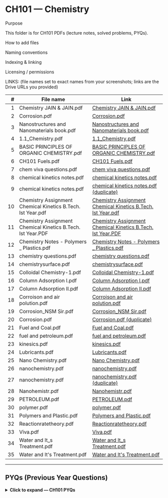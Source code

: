# CH101 — Chemistry

Purpose

This folder is for CH101 PDFs (lecture notes, solved problems, PYQs).

How to add files


Naming conventions


Indexing & linking


Licensing / permissions



LINKS: (file names set to exact names from your screenshots; links are the Drive URLs you provided)

| # | File name | Link |
|---:|---|---|
| 1 | Chemistry JAIN & JAIN.pdf | [Chemistry JAIN & JAIN.pdf](https://drive.google.com/open?id=1VzOJ52gGkOJVwtoXlchx-MlYNOODtSL4&usp=drive_copy) |
| 2 | Corrosion.pdf | [Corrosion.pdf](https://drive.google.com/open?id=1PzB3hecwRCl-IQPZbvAq1vObezWOO9Yv&usp=drive_copy) |
| 3 | Nanostructures and Nanomaterials book.pdf | [Nanostructures and Nanomaterials book.pdf](https://drive.google.com/open?id=1hbfMzeZIeDEXdOqvCws8ulnGihdnS0mf&usp=drive_copy) |
| 4 | 1.1_Chemistry.pdf | [1.1_Chemistry.pdf](https://drive.google.com/open?id=1-vQ71jBBIGl-huTtpeiAgHRSHHA15O4R&usp=drive_copy) |
| 5 | BASIC PRINCIPLES OF ORGANIC CHEMISTRY.pdf | [BASIC PRINCIPLES OF ORGANIC CHEMISTRY.pdf](https://drive.google.com/open?id=1UhD1QFor7s8Mx86O7T2P-GbPTnl-Gr3P&usp=drive_copy) |
| 6 | CH101 Fuels.pdf | [CH101 Fuels.pdf](https://drive.google.com/open?id=1f6ue5i9tQa0vsBh6azPgeDA6QFnxl6lw&usp=drive_copy) |
| 7 | chem viva questions.pdf | [chem viva questions.pdf](https://drive.google.com/open?id=1MNH-EwLWrfdiZzOw0Aj4fys40fIUWKLF&usp=drive_copy) |
| 8 | chemical kinetics notes.pdf | [chemical kinetics notes.pdf](https://drive.google.com/open?id=199Y2IfJuhr2a8DO8BjlXEJddSO_IccYu&usp=drive_copy) |
| 9 | chemical kinetics notes.pdf | [chemical kinetics notes.pdf (duplicate)](https://drive.google.com/open?id=1S-gFMo-t45Ct68RN6ywvY8vXKRou0IBf&usp=drive_copy) |
| 10 | Chemistry Assignment Chemical Kinetics B.Tech. Ist Year.pdf | [Chemistry Assignment Chemical Kinetics B.Tech. Ist Year.pdf](https://drive.google.com/open?id=1bZOHINPdoaQ-6TkGUnrstHm3pLTvKzvH&usp=drive_copy) |
| 11 | Chemistry Assignment Chemical Kinetics B.Tech. Ist Year.PDF | [Chemistry Assignment Chemical Kinetics B.Tech. Ist Year.PDF](https://drive.google.com/open?id=1il-zq4KsOXYgpCxOq71FnH9ZOiEjpH1i&usp=drive_copy) |
| 12 | Chemistry Notes - Polymers _ Plastics.pdf | [Chemistry Notes - Polymers _ Plastics.pdf](https://drive.google.com/open?id=1urjMWdeEk2goArbgAAIP6r1YyTDH7hpH&usp=drive_copy) |
| 13 | chemistry questions.pdf | [chemistry questions.pdf](https://drive.google.com/open?id=14qMoXd3Afl4Inh_ieLr6PgRTAG1hz6_p&usp=drive_copy) |
| 14 | chemistrysurface.pdf | [chemistrysurface.pdf](https://drive.google.com/open?id=1DLFZRvAPIVMq4HsroAjCq6w05YMUos00&usp=drive_copy) |
| 15 | Colloidal Chemistry-1.pdf | [Colloidal Chemistry-1.pdf](https://drive.google.com/open?id=11nSCv1j5g7fC3wfJnIvIwN5RJbaCGeQr&usp=drive_copy) |
| 16 | Column Adsorption I.pdf | [Column Adsorption I.pdf](https://drive.google.com/open?id=1CXgv_h5NdWk-bMk728DonkGe8HhRqsFQ&usp=drive_copy) |
| 17 | Column Adsorption II.pdf | [Column Adsorption II.pdf](https://drive.google.com/open?id=13W2T5B-LrFzuIDFWOmBsz4G2e9J3AGdf&usp=drive_copy) |
| 18 | Corroison and air polution.pdf | [Corroison and air polution.pdf](https://drive.google.com/open?id=1SOdJnfzOMsr88BAtONkrlTGWO2oidfxm&usp=drive_copy) |
| 19 | Corrosion_NSM Sir.pdf | [Corrosion_NSM Sir.pdf](https://drive.google.com/open?id=1nl-FVJSI0isRBANQHMZYMJXTHErI1X-x&usp=drive_copy) |
| 20 | Corrosion.pdf | [Corrosion.pdf (duplicate)](https://drive.google.com/open?id=1YCRcVvluSRp0jd8CPZOh-7v28YRZIcjU&usp=drive_copy) |
| 21 | Fuel and Coal.pdf | [Fuel and Coal.pdf](https://drive.google.com/open?id=1WZrUc9WFHEZCXWm-odFE6R5-IK1_jvCh&usp=drive_copy) |
| 22 | fuel and petroleum.pdf | [fuel and petroleum.pdf](https://drive.google.com/open?id=1jKgsn9HwOiV-QH1NTEv0CoKq3sKZG5P7&usp=drive_copy) |
| 23 | kinesics.pdf | [kinesics.pdf](https://drive.google.com/open?id=1SR90Exsadiinruzg9Cd1HBh3olpq81vU&usp=drive_copy) |
| 24 | Lubricants.pdf | [Lubricants.pdf](https://drive.google.com/open?id=1ulftgQcQqhE0-Ez9zZUmYwuwMDD2Hc7-&usp=drive_copy) |
| 25 | Nano Chemistry.pdf | [Nano Chemistry.pdf](https://drive.google.com/open?id=13TJF-zuPdlEfFtpU4Mx81ldrokF9uFAh&usp=drive_copy) |
| 26 | nanochemistry.pdf | [nanochemistry.pdf](https://drive.google.com/open?id=1KNW5lLZR3OHzB8dVi84v81wlaVSJLJhO&usp=drive_copy) |
| 27 | nanochemistry.pdf | [nanochemistry.pdf (duplicate)](https://drive.google.com/open?id=1tKEYyxHGHx5-UmJFpt5Aep3zpcv2iMqS&usp=drive_copy) |
| 28 | Nanohemistr.pdf | [Nanohemistr.pdf](https://drive.google.com/open?id=12SN5B2j0-6g31EhV1L7ZWnIrGZSecvOd&usp=drive_copy) |
| 29 | PETROLEUM.pdf | [PETROLEUM.pdf](https://drive.google.com/open?id=1Gbpxb1kGtJ34L8A-KEoAS48MN4hGlhAL&usp=drive_copy) |
| 30 | polymer.pdf | [polymer.pdf](https://drive.google.com/open?id=1x5y66hASQhoWkFUdDUjLBXrJWywpsduO&usp=drive_copy) |
| 31 | Polymers and Plastic.pdf | [Polymers and Plastic.pdf](https://drive.google.com/open?id=1PgMQP492MP-RfDEqzuPl81mOBAqEd6c3&usp=drive_copy) |
| 32 | Reactionratetheory.pdf | [Reactionratetheory.pdf](https://drive.google.com/open?id=17FE2AHg0oYkvoQo3eI9rFkgn5J7zbmD4&usp=drive_copy) |
| 33 | Viva.pdf | [Viva.pdf](https://drive.google.com/open?id=19OuI9MRE0ufZjYe2m3kHb3yIWL2fm-5w&usp=drive_copy) |
| 34 | Water and It_s Treatment.pdf | [Water and It_s Treatment.pdf](https://drive.google.com/open?id=1A3UyB9iH9fMUXVQQC6XINIRi_Ek6_6uD&usp=drive_copy) |
| 35 | Water and It's Treatment.pdf | [Water and It's Treatment.pdf](https://drive.google.com/open?id=13j_N7w0CD6tq8M-kJCy8pMUWSiFeWT1m&usp=drive_copy) |

---

## PYQs (Previous Year Questions)

<details>
<summary><strong>Click to expand — CH101 PYQs</strong></summary>

Organize CH101 PYQs inside this folder in `PYQs/CH101/`.

<details>
<summary><em>Midsem</em></summary>

- Example filename: `CH101_Mid_2024.pdf`

</details>

<details>
<summary><em>Endsem</em></summary>

- Example filename: `CH101_End_2023.pdf`

</details>

<details>
<summary><em>Minors / Quizzes</em></summary>

- Example filename: `CH101_Minor1_2024.pdf`

</details>

</details>


